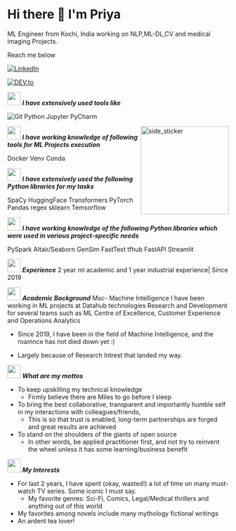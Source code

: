 # Hi there 👋 I'm Priya 



 ML Engineer from Kochi, India working on NLP,ML-DL,CV and medical imaging Projects.

Reach me below

<a href="https://www.linkedin.com/in/priya-k-p-991a05190/" target="_blank"><img src="https://img.shields.io/badge/LinkedIn-%230077B5.svg?&style=flat-square&logo=linkedin&logoColor=white" alt="LinkedIn"></a> 
<!-- <a target="_blank" href="mailto:priya.mi19@iiitmk.ac.in"
><img src="https://img.shields.io/badge/-Gmail-D14836?style=for-the-badge&logo=Gmail&logoColor=white"></img></a>&emsp -->
<a href="https://dev.to/priyakprakash" target="_blank"><img src="https://img.shields.io/badge/DEV-%230A0A0A.svg?&style=flat-square&logo=DEV.to&logoColor=white" alt="DEV.to"></a>

<img src="https://media.giphy.com/media/iY8CRBdQXODJSCERIr/giphy.gif" width="30px">&nbsp;***I have extensively used tools like***

![Git](https://img.shields.io/badge/-Git-000000?style=flat&logo=git&logoColor=F05032)
Python Jupyter PyCharm

  <img align="right" width=200px height=200px alt="side_sticker" src="https://media.giphy.com/media/TEnXkcsHrP4YedChhA/giphy.gif" />


<img src="https://media.giphy.com/media/iY8CRBdQXODJSCERIr/giphy.gif" width="30px">&nbsp;***I have working knowledge of following tools for ML Projects execution***

Docker Venv Conda

<img src="https://media.giphy.com/media/iY8CRBdQXODJSCERIr/giphy.gif" width="30px">&nbsp;***I have extensively used the following Python libraries for my tasks***

SpaCy HuggingFace Transformers PyTorch Pandas regex sklearn Temsorflow 

<img src="https://media.giphy.com/media/iY8CRBdQXODJSCERIr/giphy.gif" width="30px">&nbsp;***I have working knowledge of the following Python libraries which were used in various project-specific needs***

PySpark Altair/Seaborn GenSim FastText tfhub FastAPI Streamlit


<img src="https://media.giphy.com/media/iY8CRBdQXODJSCERIr/giphy.gif" width="30px">&nbsp;***Experience***  2 year ml academic and 1 year industrial experience| Since 2019

<img src="https://media.giphy.com/media/iY8CRBdQXODJSCERIr/giphy.gif" width="30px">&nbsp;***Academic Background*** Msc- Machine Intelligence 
    I have been working in  ML projects at Datahub technologies Research and Development for several teams such as
  ML Centre of Excellence,
  Customer Experience and
  Operations Analytics
     
  * Since 2019, I have been in the field of Machine Intelligence, and the roamnce has not died down yet :)
  
  * Largely because of Research Intrest that landed my way.

<img src="https://media.giphy.com/media/iY8CRBdQXODJSCERIr/giphy.gif" width="30px">&nbsp;***What are my mottos***

  * To keep upskilling my technical knowledge
    * Firmly believe there are Miles to go before I sleep
  * To bring the best collaborative, transparent and importantly humble self in my interactions with colleagues/friends,
    * This is so that trust is enabled, long-term partnerships are forged and great results are achieved
* To stand on the shoulders of the giants of open source
    * In other words, be applied practitioner first, and not try to reinvent the wheel unless it has some learning/business benefit
          
<img src="https://media.giphy.com/media/iY8CRBdQXODJSCERIr/giphy.gif" width="30px">&nbsp;***My Interests***
* For last 2 years, I have spent (okay, wasted!) a lot of time on many must-watch TV series. Some iconic I must say.
   * My favorite genres: Sci-Fi, Comics, Legal/Medical thrillers and anything out of this world
* My favorites among novels include many mythology fictional writings
* An ardent tea lover!
